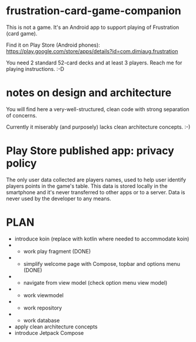 # frustration-card-game-companion
This is not a game. It's an Android app to support
playing of Frustration (card game).

Find it on Play Store (Android phones):
https://play.google.com/store/apps/details?id=com.dimiaug.frustration

You need 2 standard 52-card decks and at least 3
players. Reach me for playing instructions. :-D

# notes on design and architecture
You will find here a very-well-structured, clean
code with strong separation of concerns.

Currently it miserably (and purposely) lacks clean
architecture concepts. :-)

# Play Store published app: privacy policy
The only user data collected are players names,
used to help user identify players points in the
game's table. This data is stored locally in the
smartphone and it's never transferred to other apps
or to a server. Data is never used by the developer
to any means.

# PLAN
- introduce koin (replace with kotlin where needed to accommodate koin)
- - work play fragment (DONE)
- - simplify welcome page with Compose, topbar and options menu (DONE)
- - navigate from view model (check option menu view model)
- - work viewmodel
- - work repository
- - work database
- apply clean architecture concepts
- introduce Jetpack Compose